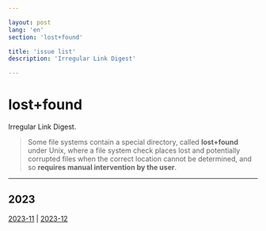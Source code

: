 ```yaml
---

layout: post
lang: 'en'
section: 'lost+found'

title: 'issue list'
description: 'Irregular Link Digest'

---
```


# lost+found

Irregular Link Digest.

> Some file systems contain a&nbsp;special directory,
> called **lost+found** under Unix, where a&nbsp;file system check
> places lost and potentially corrupted files when the correct location
> cannot be&nbsp;determined, and so&nbsp;**requires manual intervention by&nbsp;the user**.

---

## 2023

[2023-11]() | [2023-12]()
